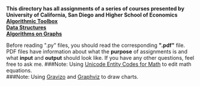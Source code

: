 **This directory has all assignments of a series of courses presented by University of California, San Diego and Higher School of Economics**<br>
**[Algorithmic Toolbox](https://github.com/lionlai1989/DataStructuresAndAlgorithms/tree/master/algorithmic_toolbox)**<br>
**[Data Structures](https://github.com/lionlai1989/DataStructuresAndAlgorithms/tree/master/data_structures)**<br>
**[Algorithms on Graphs](https://github.com/lionlai1989/DataStructuresAndAlgorithms/tree/master/algorithms_on_graphs)**<br>

Before reading ".py" files, you should read the corresponding **".pdf"** file. PDF files have information about what the **purpose** of assignments is and what **input** and **output** should look like. If you have any other questions, feel free to ask me. 
###Note: Using [Unicode Entity Codes for Math](http://symbolcodes.tlt.psu.edu/bylanguage/mathchart.html) to edit math equations.<br>
###Note: Using [Gravizo](http://g.gravizo.com/#howto) and [Graphviz](http://www.graphviz.org/Gallery.php) to draw charts.<br>
